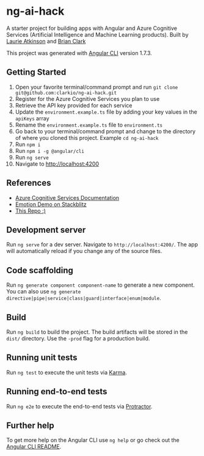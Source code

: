 # ng-ai-hack

A starter project for building apps with Angular and Azure Cognitive Services (Artificial Intelligence and Machine Learning products).
Built by [Laurie Atkinson](https://twitter.com/JoyfulCoder) and [Brian Clark](https://twitter.com/_clarkio)

This project was generated with [Angular CLI](https://github.com/angular/angular-cli) version 1.7.3.

## Getting Started

1.  Open your favorite terminal/command prompt and run `git clone git@github.com:clarkio/ng-ai-hack.git`
2.  Register for the Azure Cognitive Services you plan to use
3.  Retrieve the API key provided for each service
4.  Update the `environment.example.ts` file by adding your key values in the `apiKeys` array
5.  Rename the `environment.example.ts` file to `environment.ts`
6.  Go back to your terminal/command prompt and change to the directory of where you cloned this project. Example `cd ng-ai-hack`
7.  Run `npm i`
8.  Run `npm i -g @angular/cli`
9.  Run `ng serve`
10. Navigate to [http://localhost:4200](http://localhost:4200)

## References

* [Azure Cognitive Services Documentation](https://aka.ms/Oo75in)
* [Emotion Demo on Stackblitz](https://aka.ms/ng-ai-demo)
* [This Repo :)](https://aka.ms/ng-ai-repo)

## Development server

Run `ng serve` for a dev server. Navigate to `http://localhost:4200/`. The app will automatically reload if you change any of the source files.

## Code scaffolding

Run `ng generate component component-name` to generate a new component. You can also use `ng generate directive|pipe|service|class|guard|interface|enum|module`.

## Build

Run `ng build` to build the project. The build artifacts will be stored in the `dist/` directory. Use the `-prod` flag for a production build.

## Running unit tests

Run `ng test` to execute the unit tests via [Karma](https://karma-runner.github.io).

## Running end-to-end tests

Run `ng e2e` to execute the end-to-end tests via [Protractor](http://www.protractortest.org/).

## Further help

To get more help on the Angular CLI use `ng help` or go check out the [Angular CLI README](https://github.com/angular/angular-cli/blob/master/README.md).
